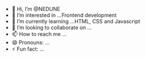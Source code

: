 - 👋 Hi, I’m @NEDUNE
- 👀 I’m interested in ...Frontend development
- 🌱 I’m currently learning ...HTML, CSS and Javascript 
- 💞️ I’m looking to collaborate on ...
- 📫 How to reach me ...
- 😄 Pronouns: ...
- ⚡ Fun fact: ...

<!---
NEDUNE/NEDUNE is a ✨ special ✨ repository because its `README.md` (this file) appears on your GitHub profile.
You can click the Preview link to take a look at your changes.
--->
